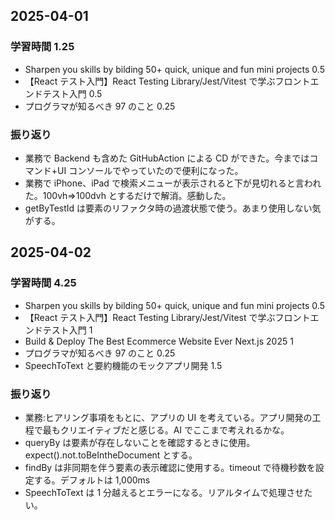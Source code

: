 ## 2025-04-01

### 学習時間 1.25

- Sharpen you skills by bilding 50+ quick, unique and fun mini projects 0.5
- 【React テスト入門】React Testing Library/Jest/Vitest で学ぶフロントエンドテスト入門 0.5
- プログラマが知るべき 97 のこと 0.25

### 振り返り

- 業務で Backend も含めた GitHubAction による CD ができた。今まではコマンド+UI コンソールでやっていたので便利になった。
- 業務で iPhone、iPad で検索メニューが表示されると下が見切れると言われた。100vh⇒100dvh とするだけで解消。感動した。
- getByTestId は要素のリファクタ時の過渡状態で使う。あまり使用しない気がする。

## 2025-04-02

### 学習時間 4.25

- Sharpen you skills by bilding 50+ quick, unique and fun mini projects 0.5
- 【React テスト入門】React Testing Library/Jest/Vitest で学ぶフロントエンドテスト入門 1
- Build & Deploy The Best Ecommerce Website Ever Next.js 2025 1
- プログラマが知るべき 97 のこと 0.25
- SpeechToText と要約機能のモックアプリ開発 1.5

### 振り返り

- 業務:ヒアリング事項をもとに、アプリの UI を考えている。アプリ開発の工程で最もクリエイティブだと感じる。AI でここまで考えれるかな。
- queryBy は要素が存在しないことを確認するときに使用。expect().not.toBeIntheDocument とする。
- findBy は非同期を伴う要素の表示確認に使用する。timeout で待機秒数を設定する。デフォルトは 1,000ms
- SpeechToText は 1 分越えるとエラーになる。リアルタイムで処理させたい。
